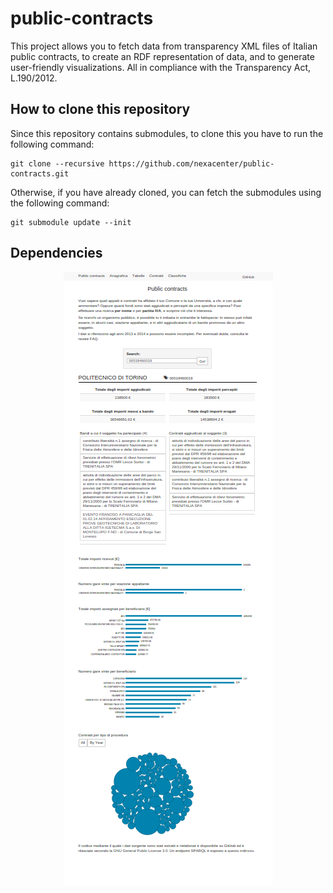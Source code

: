 # public-contracts
This project allows you to fetch data from transparency XML files of Italian public contracts, to create an RDF representation of data, and to generate user-friendly visualizations. All in compliance with the Transparency Act, L.190/2012.

## How to clone this repository

Since this repository contains submodules, to clone this you have to
run the following command:

    git clone --recursive https://github.com/nexacenter/public-contracts.git

Otherwise, if you have already cloned, you can fetch the submodules using
the following command:

    git submodule update --init

## Dependencies

<p align="center"><img src="all.png" alt="Complete visualization" /></p>
